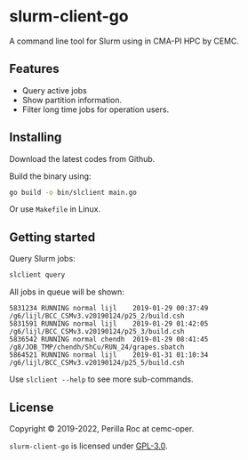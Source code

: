 # slurm-client-go

A command line tool for Slurm using in CMA-PI HPC by CEMC.

## Features

- Query active jobs
- Show partition information.
- Filter long time jobs for operation users.

## Installing

Download the latest codes from Github.

Build the binary using:

```bash
go build -o bin/slclient main.go
```

Or use `Makefile` in Linux.

## Getting started

Query Slurm jobs:

```bash
slclient query
```

All jobs in queue will be shown:

```text
5831234 RUNNING normal lijl    2019-01-29 00:37:49 /g6/lijl/BCC_CSMv3.v20190124/p25_2/build.csh
5831591 RUNNING normal lijl    2019-01-29 01:42:05 /g6/lijl/BCC_CSMv3.v20190124/p25_3/build.csh
5836542 RUNNING normal chendh  2019-01-29 08:41:45 /g8/JOB_TMP/chendh/ShCu/RUN_24/grapes.sbatch
5864521 RUNNING normal lijl    2019-01-31 01:10:34 /g6/lijl/BCC_CSMv3.v20190124/p25_5/build.csh
```

Use `slclient --help` to see more sub-commands.

## License

Copyright &copy; 2019-2022, Perilla Roc at cemc-oper.

`slurm-client-go` is licensed under [GPL-3.0](http://www.gnu.org/licenses/gpl-3.0.en.html).